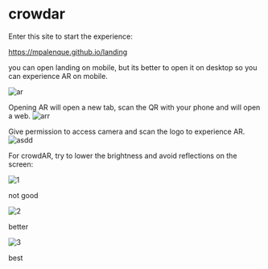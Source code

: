 # crowdar

Enter this site to start the experience:

https://mpalenque.github.io/landing

you can open landing on mobile, but its better to open it on desktop so you can experience AR on mobile.

![ar](https://github.com/user-attachments/assets/e611a992-3771-4e49-af0e-5964f578b0bb)

Opening AR will open a new tab, scan the QR with your phone and will open a web.
![arr](https://github.com/user-attachments/assets/f7fe70e8-0b9d-4027-90d7-0cb3296520da)


Give permission to access camera and scan the logo to experience AR.
![asdd](https://github.com/user-attachments/assets/13c60e1f-b6dd-4447-884e-1e0bcd6637f4)

For crowdAR, try to lower the brightness and avoid reflections on the screen:

![1](https://github.com/user-attachments/assets/cdf9e358-1365-4f1a-8fbd-5bdab7eff9c6)

not good

![2](https://github.com/user-attachments/assets/cad4de69-1fd3-483f-b196-4396a7bc8d95)

better

![3](https://github.com/user-attachments/assets/a3f1611c-2a2e-4edb-b72b-be0c91a7b642)

best



